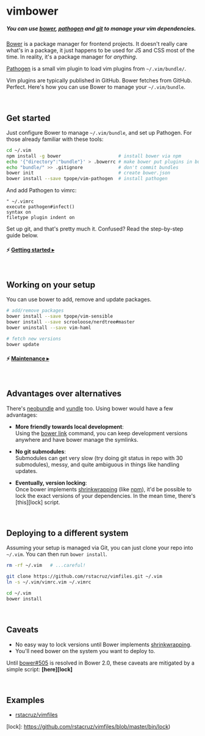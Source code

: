 # vimbower

##### You can use [bower], [pathogen] and [git] to manage your vim dependencies.

[Bower] is a package manager for frontend projects. It doesn't really care what's in a package, it just happens to be used for JS and CSS most of the time. In reality, it's a package manager for *anything*.

[Pathogen] is a small vim plugin to load vim plugins from `~/.vim/bundle/`.

Vim plugins are typically published in GitHub. Bower fetches from GitHub. Perfect.
Here's how you can use Bower to manage your `~/.vim/bundle`.

<br>

## Get started

Just configure Bower to manage `~/.vim/bundle`, and set up Pathogen. For those already familiar with these tools:

```sh
cd ~/.vim
npm install -g bower                     # install bower via npm
echo '{"directory":"bundle"}' > .bowerrc # make bower put plugins in bundle/
echo "bundle/" >> .gitignore             # don't commit bundles
bower init                               # create bower.json
bower install --save tpope/vim-pathogen  # install pathogen
```

And add Pathogen to vimrc:

```vim
" ~/.vimrc
execute pathogen#infect()
syntax on
filetype plugin indent on
```

Set up git, and that's pretty much it. Confused? Read the step-by-step guide below.

#### :zap: **[Getting started ▸](Getting_started.md)**

<br>

## Working on your setup

You can use bower to add, remove and update packages.

```sh
# add/remove packages
bower install --save tpope/vim-sensible
bower install --save scrooloose/nerdtree#master
bower uninstall --save vim-haml

# fetch new versions
bower update
```

#### :zap: __[Maintenance ▸](Maintaining.md)__

<br>

## Advantages over alternatives

There's [neobundle] and [vundle] too. Using bower would have a few advantages:

* __More friendly towards local development__:<br>
Using the [bower link] command, you can keep development versions anywhere and have bower manage the symlinks.

* __No git submodules__:<br>
Submodules can get very slow (try doing git status in repo with 30 submodules), messy, and quite ambiguous in things like handling updates.

* __Eventually, version locking__:<br>
Once bower implements [shrinkwrapping][bower#505] (like [npm][npm shrinkwrap]), it'd be possible to lock the exact versions of your dependencies. In the mean time, there's [this][lock] script.

<br>

## Deploying to a different system

Assuming your setup is managed via Git, you can just clone your repo into `~/.vim`. You can then run `bower install`.

```sh
rm -rf ~/.vim   # ...careful!

git clone https://github.com/rstacruz/vimfiles.git ~/.vim
ln -s ~/.vim/vimrc.vim ~/.vimrc

cd ~/.vim
bower install
```

<br>

## Caveats

* No easy way to lock versions until Bower implements [shrinkwrapping][bower#505].
* You'll need bower on the system you want to deploy to.

Until [bower#505] is resolved in Bower 2.0, these caveats are mitigated by a simple script: **[here][lock]**

<br>

## Examples

* [rstacruz/vimfiles](http://github.com/rstacruz/vimfiles)

[pathogen]: https://github.com/tpope/vim-pathogen
[bower]: http://bower.io
[Homebrew]: http://brew.sh
[nvm]: https://github.com/creationix/nvm
[node.js]: http://nodejs.org
[pathogen-setup]: https://github.com/tpope/vim-pathogen#runtime-path-manipulation
[git]: http://git-scm.com
[nerdtree]: https://github.com/scrooloose/nerdtree/releases
[bower#505]: https://github.com/bower/bower/issues/505
[neobundle]: https://github.com/Shougo/neobundle.vim
[vundle]: https://github.com/gmarik/Vundle.vim
[bower link]: http://bower.io/docs/api/#link
[npm shrinkwrap]: https://www.npmjs.org/doc/cli/npm-shrinkwrap.html
[lock]: https://github.com/rstacruz/vimfiles/blob/master/bin/lock)
